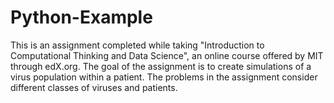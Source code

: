 # Python-Example
This is an assignment completed while taking "Introduction to Computational Thinking and Data Science", an online course offered by MIT through edX.org. The goal of the assignment is to create simulations of a virus population within a patient. The problems in the assignment consider different classes of viruses and patients. 

